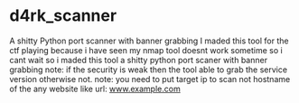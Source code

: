# d4rk_scanner
A  shitty Python port scanner with banner grabbing 
I maded this tool for the ctf playing because i have seen my nmap tool doesnt work sometime so i cant wait so i maded this tool a shitty 
python port scaner with banner grabbing 
note: if the security is weak then the tool able to grab the service version otherwise not. 
note: you need to put target ip to scan not hostname of the any website like url: www.example.com
